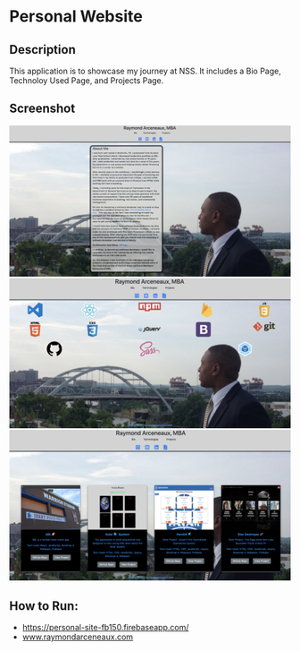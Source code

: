 # Personal Website

## Description
 This application is to showcase my journey at NSS. It includes a Bio Page, Technoloy Used Page, and Projects Page.
 
## Screenshot
![](https://raw.githubusercontent.com/rarceneaux/e10-personal/master/src/assets/images/Bio.png)
![](https://raw.githubusercontent.com/rarceneaux/e10-personal/master/src/assets/images/Tech.png)
![](https://raw.githubusercontent.com/rarceneaux/e10-personal/master/src/assets/images/ProjectsNew.png)
## How to Run:
  * https://personal-site-fb150.firebaseapp.com/
  * www.raymondarceneaux.com
